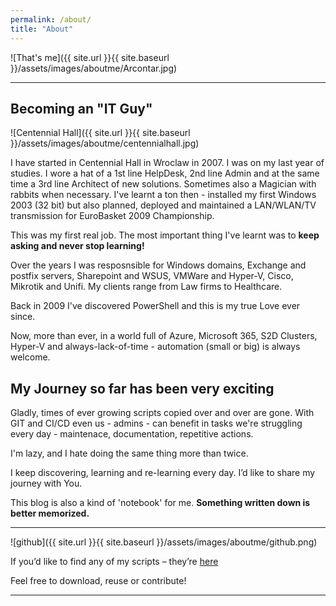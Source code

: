 ```yaml
---
permalink: /about/
title: "About"
---
```


![That's me]({{ site.url }}{{ site.baseurl }}/assets/images/aboutme/Arcontar.jpg)

---
## Becoming an "IT Guy" 

![Centennial Hall]({{ site.url }}{{ site.baseurl }}/assets/images/aboutme/centennialhall.jpg)

I have started in Centennial Hall in Wroclaw in 2007. I was on my last year of studies. I wore a hat of a 1st line HelpDesk, 2nd line Admin and at the same time a 3rd line Architect of new solutions. Sometimes also a Magician with rabbits when necessary. I've learnt a ton then - installed my first Windows 2003 (32 bit) but also planned, deployed and maintained a LAN/WLAN/TV transmission for EuroBasket 2009 Championship. 

This was my first real job. The most important thing I've learnt was to **keep asking and never stop learning!**

Over the years I was resposnsible for Windows domains, Exchange and postfix servers, Sharepoint and WSUS, VMWare and Hyper-V, Cisco, Mikrotik and Unifi. My clients range from Law firms to Healthcare. 

Back in 2009 I've discovered PowerShell and this is my true Love ever since. 

Now, more than ever, in a world full of Azure, Microsoft 365, S2D Clusters, Hyper-V and always-lack-of-time - automation (small or big) is always welcome. 

## My Journey so far has been very exciting

Gladly, times of ever growing scripts copied over and over are gone. With GIT and CI/CD even us - admins - can benefit in tasks we're struggling every day - maintenace, documentation, repetitive actions. 

I'm lazy, and I hate doing the same thing more than twice. 

I keep discovering, learning and re-learning every day.  I’d like to share my journey with You. 

This blog is also a kind of 'notebook' for me. **Something written down is better memorized.**

---

![github]({{ site.url }}{{ site.baseurl }}/assets/images/aboutme/github.png)

If you’d like to find any of my scripts – they’re [here](https://github.com/mczerniawski)

Feel free to download, reuse or contribute!

---